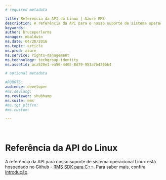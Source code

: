 ```yaml
---
# required metadata

title: Referência da API do Linux | Azure RMS
description: A referência da API para o nosso suporte de sistema operacional Linux está hospedada no Github de Linux.
keywords:
author: bruceperlerms
manager: mbaldwin
ms.date: 04/28/2016
ms.topic: article
ms.prod: azure
ms.service: rights-management
ms.technology: techgroup-identity
ms.assetid: aca520e1-ea56-4405-8d79-953a7b430bb4

# optional metadata

#ROBOTS:
audience: developer
#ms.devlang:
ms.reviewer: shubhamp
ms.suite: ems
#ms.tgt_pltfrm:
#ms.custom:

---
```


﻿
# Referência da API do Linux

A referência da API para nosso suporte de sistema operacional Linux está hospedado no Github - [RMS SDK para C++](http://azuread.github.io/rms-sdk-for-cpp/annotated.html). Para saber mais, confira [Introdução](get-started.md).

 

 





<!--HONumber=Apr16_HO3-->


